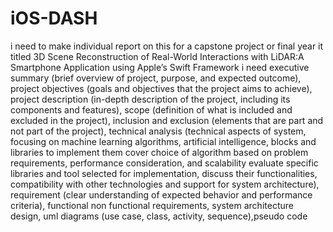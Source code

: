 # iOS-DASH

i need to make individual report on this for a capstone project or final year it titled 3D Scene Reconstruction of Real-World Interactions with LiDAR:A Smartphone Application using Apple’s Swift Framework  i need executive summary (brief overview of project, purpose, and expected outcome), project objectives (goals and objectives that the project aims to achieve), project description (in-depth description of the project, including its components and features), scope (definition of what is included and excluded in the project), inclusion and exclusion (elements that are part and not part of the project), technical analysis (technical aspects of system, focusing on machine learning algorithms, artificial intelligence, blocks and libraries to implement them cover choice of algorithm based on problem requirements, performance consideration, and scalability evaluate specific libraries and tool selected for implementation, discuss their functionalities, compatibility with other technologies and support for system architecture), requirement (clear understanding of expected behavior and performance criteria), functional non functional requirements, system architecture  design, uml diagrams (use case, class, activity, sequence),pseudo code
